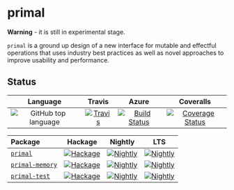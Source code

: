 # primal

**Warning** - it is still in experimental stage.

`primal` is a ground up design of a new interface for mutable and effectful operations
that uses industry best practices as well as novel approaches to improve usability and
performance.

## Status

| Language | Travis | Azure | Coveralls |
|:--------:|:------:|:--------:|:---------:|
| ![GitHub top language](https://img.shields.io/github/languages/top/lehins/primal.svg) | [![Travis](https://travis-ci.com/lehins/primal.svg?branch=master)](https://travis-ci.com/lehins/primal) | [![Build Status](https://dev.azure.com/kuleshevich/primal/_apis/build/status/lehins.primal?branchName=master)](https://dev.azure.com/kuleshevich/primal/_build?branchName=master) | [![Coverage Status](https://coveralls.io/repos/github/lehins/primal/badge.svg?branch=master)](https://coveralls.io/github/lehins/primal?branch=master)

|      Package       | Hackage | Nightly | LTS |
|:-------------------|:-------:|:-------:|:---:|
|  [`primal`](https://github.com/lehins/primal/tree/master/primal)|                                       [![Hackage](https://img.shields.io/hackage/v/primal.svg)](https://hackage.haskell.org/package/primal)|                                                                                                        [![Nightly](https://www.stackage.org/package/primal/badge/nightly)](https://www.stackage.org/nightly/package/primal)|                                                                                         [![Nightly](https://www.stackage.org/package/primal/badge/lts)](https://www.stackage.org/lts/package/primal)|
|  [`primal-memory`](https://github.com/lehins/primal/tree/master/primal-memory)|                                       [![Hackage](https://img.shields.io/hackage/v/primal.svg)](https://hackage.haskell.org/package/primal-memory)|                                                                                                        [![Nightly](https://www.stackage.org/package/primal-memory/badge/nightly)](https://www.stackage.org/nightly/package/primal-memory)|                                                                                         [![Nightly](https://www.stackage.org/package/primal-memory/badge/lts)](https://www.stackage.org/lts/package/primal-memory)|
|  [`primal-test`](https://github.com/lehins/primal/tree/master/primal-test)|                            [![Hackage](https://img.shields.io/hackage/v/primal-test.svg)](https://hackage.haskell.org/package/primal-test)|                                                                                              [![Nightly](https://www.stackage.org/package/primal-test/badge/nightly)](https://www.stackage.org/nightly/package/primal-test)|                                                                               [![Nightly](https://www.stackage.org/package/primal-test/badge/lts)](https://www.stackage.org/lts/package/primal-test)|
